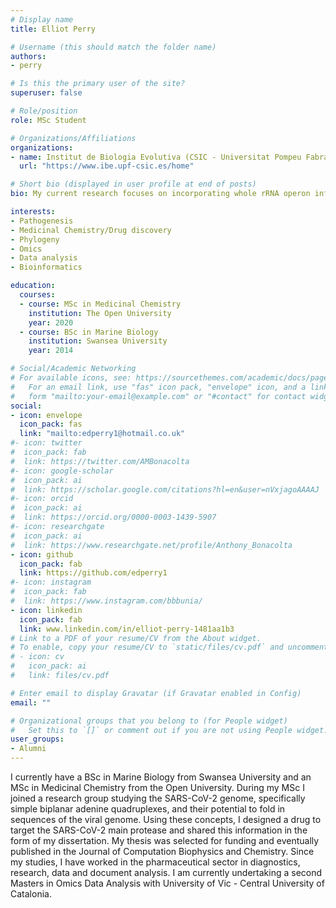 ```yaml
---
# Display name
title: Elliot Perry

# Username (this should match the folder name)
authors:
- perry

# Is this the primary user of the site?
superuser: false

# Role/position
role: MSc Student

# Organizations/Affiliations
organizations:
- name: Institut de Biologia Evolutiva (CSIC - Universitat Pompeu Fabra)
  url: "https://www.ibe.upf-csic.es/home"

# Short bio (displayed in user profile at end of posts)
bio: My current research focuses on incorporating whole rRNA operon information to reference databases.

interests:
- Pathogenesis
- Medicinal Chemistry/Drug discovery
- Phylogeny
- Omics
- Data analysis
- Bioinformatics

education:
  courses:
  - course: MSc in Medicinal Chemistry
    institution: The Open University
    year: 2020
  - course: BSc in Marine Biology
    institution: Swansea University
    year: 2014

# Social/Academic Networking
# For available icons, see: https://sourcethemes.com/academic/docs/page-builder/#icons
#   For an email link, use "fas" icon pack, "envelope" icon, and a link in the
#   form "mailto:your-email@example.com" or "#contact" for contact widget.
social:
- icon: envelope
  icon_pack: fas
  link: "mailto:edperry1@hotmail.co.uk"
#- icon: twitter
#  icon_pack: fab
#  link: https://twitter.com/AMBonacolta
#- icon: google-scholar
#  icon_pack: ai
#  link: https://scholar.google.com/citations?hl=en&user=nVxjagoAAAAJ
#- icon: orcid
#  icon_pack: ai
#  link: https://orcid.org/0000-0003-1439-5907
#- icon: researchgate
#  icon_pack: ai
#  link: https://www.researchgate.net/profile/Anthony_Bonacolta
- icon: github
  icon_pack: fab
  link: https://github.com/edperry1
#- icon: instagram
#  icon_pack: fab
#  link: https://www.instagram.com/bbbunia/
- icon: linkedin
  icon_pack: fab
  link: www.linkedin.com/in/elliot-perry-1481aa1b3
# Link to a PDF of your resume/CV from the About widget.
# To enable, copy your resume/CV to `static/files/cv.pdf` and uncomment the lines below.
# - icon: cv
#   icon_pack: ai
#   link: files/cv.pdf

# Enter email to display Gravatar (if Gravatar enabled in Config)
email: ""

# Organizational groups that you belong to (for People widget)
#   Set this to `[]` or comment out if you are not using People widget.
user_groups:
- Alumni
---
```


I currently have a BSc in Marine Biology from Swansea University and an MSc in Medicinal Chemistry from the Open University. During my MSc I joined a research group studying the SARS-CoV-2 genome, specifically simple biplanar adenine quadruplexes, and their potential to fold in sequences of the viral genome. Using these concepts, I designed a drug to target the SARS-CoV-2 main protease and shared this information in the form of my dissertation. My thesis was selected for funding and eventually published in the Journal of Computation Biophysics and Chemistry. Since my studies, I have worked in the pharmaceutical sector in diagnostics, research, data and document analysis. I am currently undertaking a second Masters in Omics Data Analysis with University of Vic - Central University of Catalonia.
